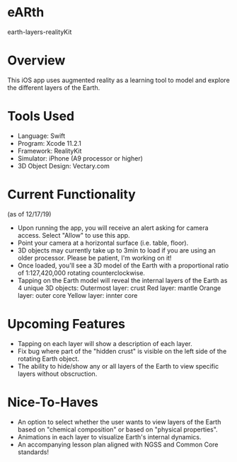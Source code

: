 # eARth
earth-layers-realityKit

# Overview
This iOS app uses augmented reality as a learning tool to model and explore the different layers of the Earth. 

# Tools Used
- Language: Swift
- Program: Xcode 11.2.1
- Framework: RealityKit
- Simulator: iPhone (A9 processor or higher)
- 3D Object Design: Vectary.com

# Current Functionality
(as of 12/17/19)
- Upon running the app, you will receive an alert asking for camera access. Select "Allow" to use this app.
- Point your camera at a horizontal surface (i.e. table, floor).
- 3D objects may currently take up to 3min to load if you are using an older processor. Please be patient, I'm working on it!
- Once loaded, you'll see a 3D model of the Earth with a proportional ratio of 1:127,420,000 rotating counterclockwise.
- Tapping on the Earth model will reveal the internal layers of the Earth as 4 unique 3D objects:
        Outermost layer: crust
        Red layer: mantle
        Orange layer: outer core
        Yellow layer: innter core

# Upcoming Features
- Tapping on each layer will show a description of each layer.
- Fix bug where part of the "hidden crust" is visible on the left side of the rotating Earth object.
- The ability to hide/show any or all layers of the Earth to view specific layers without obscruction.

# Nice-To-Haves
- An option to select whether the user wants to view layers of the Earth based on "chemical composition" or based on "physical properties".
- Animations in each layer to visualize Earth's internal dynamics.
- An accompanying lesson plan aligned with NGSS and Common Core standards!

